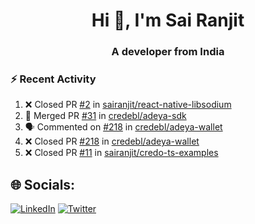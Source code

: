 <h1 align="center">Hi 👋, I'm Sai Ranjit</h1>
<h3 align="center">A developer from India</h3>

### :zap: Recent Activity

<!--START_SECTION:activity-->
1. ❌ Closed PR [#2](https://github.com/sairanjit/react-native-libsodium/pull/2) in [sairanjit/react-native-libsodium](https://github.com/sairanjit/react-native-libsodium)
2. 🎉 Merged PR [#31](https://github.com/credebl/adeya-sdk/pull/31) in [credebl/adeya-sdk](https://github.com/credebl/adeya-sdk)
3. 🗣 Commented on [#218](https://github.com/credebl/adeya-wallet/pull/218#issuecomment-2506125085) in [credebl/adeya-wallet](https://github.com/credebl/adeya-wallet)
4. ❌ Closed PR [#218](https://github.com/credebl/adeya-wallet/pull/218) in [credebl/adeya-wallet](https://github.com/credebl/adeya-wallet)
5. ❌ Closed PR [#11](https://github.com/sairanjit/credo-ts-examples/pull/11) in [sairanjit/credo-ts-examples](https://github.com/sairanjit/credo-ts-examples)
<!--END_SECTION:activity-->

## 🌐 Socials:
[![LinkedIn](https://img.shields.io/badge/LinkedIn-%230077B5.svg?logo=linkedin&logoColor=white)](https://linkedin.com/in/sairanjit) [![Twitter](https://img.shields.io/badge/Twitter-%231DA1F2.svg?logo=Twitter&logoColor=white)](https://twitter.com/sairanjit_) 

